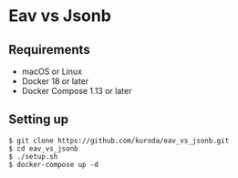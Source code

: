 # Eav vs Jsonb

## Requirements

* macOS or Linux
* Docker 18 or later
* Docker Compose 1.13 or later

## Setting up

```
$ git clone https://github.com/kuroda/eav_vs_jsonb.git
$ cd eav_vs_jsonb
$ ./setup.sh
$ docker-compose up -d
```
